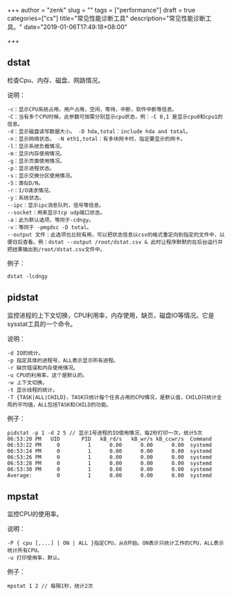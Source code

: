 +++
author = "zenk"
slug = ""
tags = ["performance"]
draft = true
categories=["cs"]
title="常见性能诊断工具"
description="常见性能诊断工具。"
date="2019-01-06T17:49:18+08:00"

+++

## dstat

检查Cpu、内存、磁盘、网路情况。

说明：

```
-c：显示CPU系统占用，用户占用，空闲，等待，中断，软件中断等信息。
-C：当有多个CPU时候，此参数可按需分别显示cpu状态，例：-C 0,1 是显示cpu0和cpu1的信息。 
-d：显示磁盘读写数据大小。 -D hda,total：include hda and total。 
-n：显示网络状态。 -N eth1,total：有多块网卡时，指定要显示的网卡。 
-l：显示系统负载情况。 
-m：显示内存使用情况。 
-g：显示页面使用情况。 
-p：显示进程状态。 
-s：显示交换分区使用情况。 
-S：类似D/N。 
-r：I/O请求情况。 
-y：系统状态。 
--ipc：显示ipc消息队列，信号等信息。 
--socket：用来显示tcp udp端口状态。 
-a：此为默认选项，等同于-cdngy。 
-v：等同于 -pmgdsc -D total。 
--output 文件：此选项也比较有用，可以把状态信息以csv的格式重定向到指定的文件中，以便日后查看。例：dstat --output /root/dstat.csv & 此时让程序默默的在后台运行并把结果输出到/root/dstat.csv文件中。    
```

例子：

```
dstat -lcdngy
```

## pidstat

监控进程的上下文切换，CPU利用率，内存使用，缺页，磁盘IO等情况。它是sysstat工具的一个命令。

说明：

```
-d IO的统计。
-p 指定具体的进程号，ALL表示显示所有进程。
-r 缺页错误和内存使用情况。
-u CPU的利用率，这个是默认的。
-w 上下文切换。
-t 显示线程的统计。
-T {TASK|ALL|CHILD}，TASK只统计每个任务占用的CPU情况，是默认值，CHILD只统计全局的平均值，ALL包括TASK和CHILD的功能。
```

例子：

```
pidstat -p 1 -d 2 5 // 显示1号进程的IO使用情况，每2秒打印一次，统计5次
06:53:20 PM   UID       PID   kB_rd/s   kB_wr/s kB_ccwr/s  Command
06:53:22 PM     0         1      0.00      0.00      0.00  systemd
06:53:24 PM     0         1      0.00      0.00      0.00  systemd
06:53:26 PM     0         1      0.00      0.00      0.00  systemd
06:53:28 PM     0         1      0.00      0.00      0.00  systemd
06:53:30 PM     0         1      0.00      0.00      0.00  systemd
Average:        0         1      0.00      0.00      0.00  systemd
```

## mpstat

监控CPU的使用率。

说明：

```
-P { cpu [,...] | ON | ALL }指定CPU，从0开始。ON表示只统计工作的CPU，ALL表示统计所有CPU。
-u 打印使用率，默认。
```

例子：

```
mpstat 1 2 // 每隔1秒，统计2次
```

